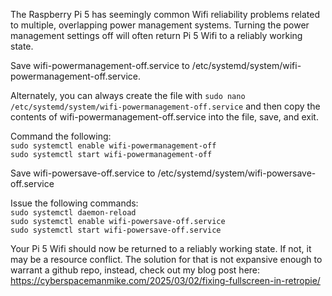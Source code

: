 The Raspberry Pi 5 has seemingly common Wifi reliability problems related to multiple, overlapping power management systems. Turning the power management settings off will often return Pi 5 Wifi to a reliably working state.

Save wifi-powermanagement-off.service to /etc/systemd/system/wifi-powermanagement-off.service.

Alternately, you can always create the file with `sudo nano /etc/systemd/system/wifi-powermanagement-off.service` and then copy the contents of wifi-powermanagement-off.service into the file, save, and exit.

Command the following:  
`sudo systemctl enable wifi-powermanagement-off`  
`sudo systemctl start wifi-powermanagement-off` 

Save wifi-powersave-off.service to /etc/systemd/system/wifi-powersave-off.service

Issue the following commands:  
`sudo systemctl daemon-reload`  
`sudo systemctl enable wifi-powersave-off.service`  
`sudo systemctl start wifi-powersave-off.service` 

Your Pi 5 Wifi should now be returned to a reliably working state. If not, it may be a resource conflict. The solution for that is not expansive enough to warrant a github repo, instead, check out my blog post here: https://cyberspacemanmike.com/2025/03/02/fixing-fullscreen-in-retropie/
